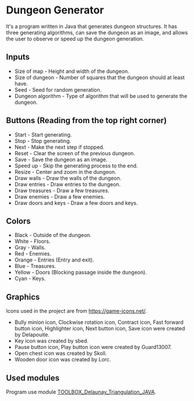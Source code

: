 # Dungeon Generator

It's a program written in Java that generates dungeon structures.
It has three generating algorithms, can save the dungeon as an image, and allows the user to observe or speed up the dungeon generation.

## Inputs
  - Size of map - Height and width of the dungeon.
  - Size of dungeon - Number of squares that the dungeon should at least have.
  - Seed - Seed for random generation.
  - Dungeon algorithm - Type of algorithm that will be used to generate the dungeon.

## Buttons (Reading from the top right corner)

  - Start - Start generating.
  - Stop - Stop generating.
  - Next - Make the next step if stopped.
  - Reset - Clear the screen of the previous dungeon.
  - Save - Save the dungeon as an image.
  - Speed up - Skip the generating process to the end.
  - Resize - Center and zoom in the dungeon.
  - Draw walls - Draw the walls of the dungeon.
  - Draw entries - Draw entries to the dungeon.
  - Draw treasures - Draw a few treasures.
  - Draw enemies - Draw a few enemies.
  - Draw doors and keys - Draw a few doors and keys.

## Colors
  - Black - Outside of the dungeon.
  - White - Floors.
  - Gray - Walls.
  - Red - Enemies.
  - Orange - Entries (Entry and exit).
  - Blue - Treasures.
  - Yellow - Doors (Blocking passage inside the dungeon).
  - Cyan - Keys.

## Graphics
Icons used in the project are from https://game-icons.net/.
  - Bully minion icon, Clockwise rotation icon, Contract icon, Fast forward button icon, Highlighter icon, Next button icon, Save icon were created by Delapouite.
  - Key icon was created by sbed.
  - Pause button icon, Play button icon were created by Guard13007.
  - Open chest icon was created by Skoll.
  - Wooden door icon was created by Lorc.

## Used modules
Program use module [TOOLBOX_Delaunay_Triangulation_JAVA](https://github.com/wuga214/TOOLBOX_Delaunay_Triangulation_JAVA).
